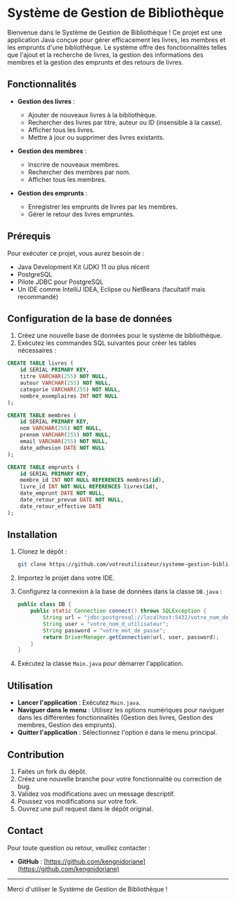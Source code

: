 # Système de Gestion de Bibliothèque

Bienvenue dans le Système de Gestion de Bibliothèque ! Ce projet est une application Java conçue pour gérer efficacement les livres, les membres et les emprunts d'une bibliothèque. Le système offre des fonctionnalités telles que l'ajout et la recherche de livres, la gestion des informations des membres et la gestion des emprunts et des retours de livres.

## Fonctionnalités

- **Gestion des livres** :
    - Ajouter de nouveaux livres à la bibliothèque.
    - Rechercher des livres par titre, auteur ou ID (insensible à la casse).
    - Afficher tous les livres.
    - Mettre à jour ou supprimer des livres existants.

- **Gestion des membres** :
    - Inscrire de nouveaux membres.
    - Rechercher des membres par nom.
    - Afficher tous les membres.

- **Gestion des emprunts** :
    - Enregistrer les emprunts de livres par les membres.
    - Gérer le retour des livres empruntés.

## Prérequis

Pour exécuter ce projet, vous aurez besoin de :

- Java Development Kit (JDK) 11 ou plus récent
- PostgreSQL
- Pilote JDBC pour PostgreSQL
- Un IDE comme IntelliJ IDEA, Eclipse ou NetBeans (facultatif mais recommandé)

## Configuration de la base de données

1. Créez une nouvelle base de données pour le système de bibliothèque.
2. Exécutez les commandes SQL suivantes pour créer les tables nécessaires :

```sql
CREATE TABLE livres (
    id SERIAL PRIMARY KEY,
    titre VARCHAR(255) NOT NULL,
    auteur VARCHAR(255) NOT NULL,
    categorie VARCHAR(255) NOT NULL,
    nombre_exemplaires INT NOT NULL
);

CREATE TABLE membres (
    id SERIAL PRIMARY KEY,
    nom VARCHAR(255) NOT NULL,
    prenom VARCHAR(255) NOT NULL,
    email VARCHAR(255) NOT NULL,
    date_adhesion DATE NOT NULL
);

CREATE TABLE emprunts (
    id SERIAL PRIMARY KEY,
    membre_id INT NOT NULL REFERENCES membres(id),
    livre_id INT NOT NULL REFERENCES livres(id),
    date_emprunt DATE NOT NULL,
    date_retour_prevue DATE NOT NULL,
    date_retour_effective DATE
);
```

## Installation

1. Clonez le dépôt :
   ```bash
   git clone https://github.com/votreutilisateur/systeme-gestion-bibliotheque.git
   ```
2. Importez le projet dans votre IDE.
3. Configurez la connexion à la base de données dans la classe `DB.java` :
   ```java
   public class DB {
       public static Connection connect() throws SQLException {
           String url = "jdbc:postgresql://localhost:5432/votre_nom_de_base_de_donnees";
           String user = "votre_nom_d_utilisateur";
           String password = "votre_mot_de_passe";
           return DriverManager.getConnection(url, user, password);
       }
   }
   ```

4. Exécutez la classe `Main.java` pour démarrer l'application.

## Utilisation

- **Lancer l'application** : Exécutez `Main.java`.
- **Naviguer dans le menu** : Utilisez les options numériques pour naviguer dans les différentes fonctionnalités (Gestion des livres, Gestion des membres, Gestion des emprunts).
- **Quitter l'application** : Sélectionnez l'option `0` dans le menu principal.

## Contribution

1. Faites un fork du dépôt.
2. Créez une nouvelle branche pour votre fonctionnalité ou correction de bug.
3. Validez vos modifications avec un message descriptif.
4. Poussez vos modifications sur votre fork.
5. Ouvrez une pull request dans le dépôt original.

[//]: # (## Licence)

[//]: # ()
[//]: # (Ce projet est sous licence MIT. Consultez le fichier `LICENSE` pour plus de détails.)

## Contact

Pour toute question ou retour, veuillez contacter :


- **GitHub** : [https://github.com/kengnidoriane](https://github.com/kengnidoriane)

---

Merci d'utiliser le Système de Gestion de Bibliothèque !
